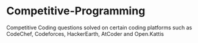 # Competitive-Programming
Competitive Coding questions solved on certain coding platforms such as CodeChef, Codeforces, HackerEarth, AtCoder and Open.Kattis

